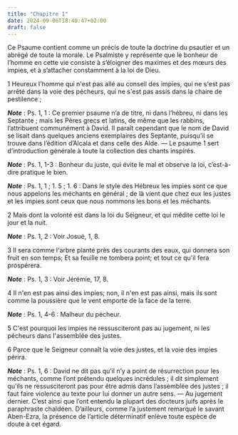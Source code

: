 ```yaml
---
title: "Chapitre 1"
date: 2024-09-06T18:40:47+02:00
draft: false
---
```



Ce Psaume contient comme un précis de toute la doctrine du psautier et un abrégé de toute la morale.
Le Psalmiste y représente que le bonheur de l’homme en cette vie consiste à s’éloigner des maximes et des mœurs des impies, et à s’attacher constamment à la loi de Dieu.


1 Heureux l'homme qui n'est pas allé au conseil des impies, qui ne s'est pas arrêté dans la voie des pécheurs, qui ne s'est pas assis dans la chaire de pestilence ;

***Note*** :  Ps. 1, 1 : Ce premier psaume n’a de titre, ni dans l’hébreu, ni dans les Septante ; mais les Pères grecs et latins, de même que les rabbins, l’attribuent communément à David. Il paraît cependant que le nom de David se lisait dans quelques anciens exemplaires des Septante, puisqu’il se trouve dans l’édition d’Alcala et dans celle des Alde. ― Le psaume 1 sert d’introduction générale à toute la collection des chants inspirés.

***Note*** :  Ps. 1, 1-3 : Bonheur du juste, qui évite le mal et observe la loi, c’est-à-dire pratique le bien.

***Note*** :  Ps. 1, 1 ; 1. 5 ; 1. 6 : Dans le style des Hébreux les impies sont ce que nous appelons les méchants en général ; de là vient que chez eux les justes et les impies sont ceux que nous nommons les bons et les méchants.

2 Mais dont la volonté est dans la loi du Seigneur, et qui médite cette loi le jour et la nuit.

***Note*** :  Ps. 1, 2 : Voir Josué, 1, 8.


3 Il sera comme l'arbre planté près des courants des eaux, qui donnera son fruit en son temps; Et sa feuille ne tombera point; et tout ce qu'il fera prospérera.

***Note*** :  Ps. 1, 3 : Voir Jérémie, 17, 8.


4 Il n'en est pas ainsi des impies; non, il n'en est pas ainsi, mais ils sont comme la poussière que le vent emporte de la face de la terre.

***Note*** :  Ps. 1, 4-6 : Malheur du pécheur.

5 C'est pourquoi les impies ne ressusciteront pas au jugement, ni les pécheurs dans l'assemblée des justes.


6 Parce que le Seigneur connaît la voie des justes, et la voie des impies périra.

***Note*** :  Ps. 1, 6 : David ne dit pas qu’il n’y a point de résurrection pour les méchants, comme l’ont prétendu quelques incrédules ; il dit simplement qu’ils ne ressusciteront pas pour être admis dans l’assemblée des justes ; il faut faire violence au texte pour lui donner un autre sens. ― Au jugement dernier. C’est ainsi que l’ont entendu la plupart des docteurs juifs après le paraphraste chaldéen. D’ailleurs, comme l’a justement remarqué le savant Aben-Ezra, la présence de l’article déterminatif enlève toute espèce de doute à cet égard.

